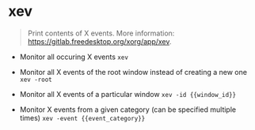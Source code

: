 # xev
> Print contents of X events.
> More information: <https://gitlab.freedesktop.org/xorg/app/xev>.

- Monitor all occuring X events
`xev`

- Monitor all X events of the root window instead of creating a new one
`xev -root`

- Monitor all X events of a particular window
`xev -id {{window_id}}`

- Monitor X events from a given category (can be specified multiple times)
`xev -event {{event_category}}`
